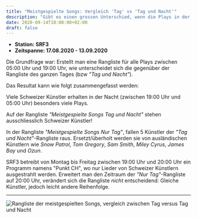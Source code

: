 ```yaml
---
title: "Meistgespielte Songs: Vergleich 'Tag' vs 'Tag und Nacht'"
description: "Gibt es einen grossen Unterschied, wenn die Plays in der Nacht nicht berücksichtigt werden?"
date: 2020-09-14T10:00:00+02:00
draft: false
---
```


* **Station: SRF3**
* **Zeitspanne: 17.08.2020 - 13.09.2020**

Die Grundfrage war: Erstellt man eine Rangliste für alle Plays zwischen 05:00 Uhr und 19:00 Uhr, wie unterscheidet sich die gegenüber der Rangliste des ganzen Tages (bzw _"Tag und Nacht"_).

Das Resultat kann wie folgt zusammengefasst werden:

Viele Schweizer Künstler erhalten in der Nacht (zwischen 19:00 Uhr und 05:00 Uhr) besonders viele Plays.

Auf der Rangliste _"Meistgespielte Songs Tag und Nacht"_ stehen ausschliesslich Schweizer Künstler!

In der Rangliste _"Meistgespielte Songs Nur Tag"_, fallen 5 Künstler der _"Tag und Nacht"_-Rangliste raus. Ersetzt/überholt werden sie von ausländischen Künstlern wie _Snow Patrol_, _Tom Gregory_, _Sam Smith_, _Miley Cyrus_, _James Bay_ und _Ozun_.

SRF3 betreibt von Montag bis Freitag zwischen 19:00 Uhr und 20:00 Uhr ein Programm namens "Punkt CH", wo nur Lieder von Schweizer Künstlern ausgestrahlt werden. Erweitert man den Zeitraum der _"Nur Tag"_-Rangliste auf 20:00 Uhr, verändert sich die Rangliste _nicht_ entscheidend: Gleiche Künstler, jedoch leicht andere Reihenfolge.

---

![Rangliste der meistgespielten Songs, vergleich zwischen Tag versus Tag und Nacht](img/meistgespielte-songs-tag-vs-tag-und-nacht.png)
